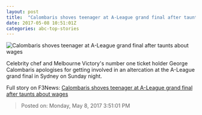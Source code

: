```yaml
---
layout: post
title:  "Calombaris shoves teenager at A-League grand final after taunts about wages"
date: 2017-05-08 10:51:01Z
categories: abc-top-stories
---
```


![Calombaris shoves teenager at A-League grand final after taunts about wages](http://www.abc.net.au/news/image/8412932-1x1-700x700.jpg)

Celebrity chef and Melbourne Victory's number one ticket holder George Calombaris apologises for getting involved in an altercation at the A-League grand final in Sydney on Sunday night.


Full story on F3News: [Calombaris shoves teenager at A-League grand final after taunts about wages](http://www.f3nws.com/n/fkHsVD)

> Posted on: Monday, May 8, 2017 3:51:01 PM
